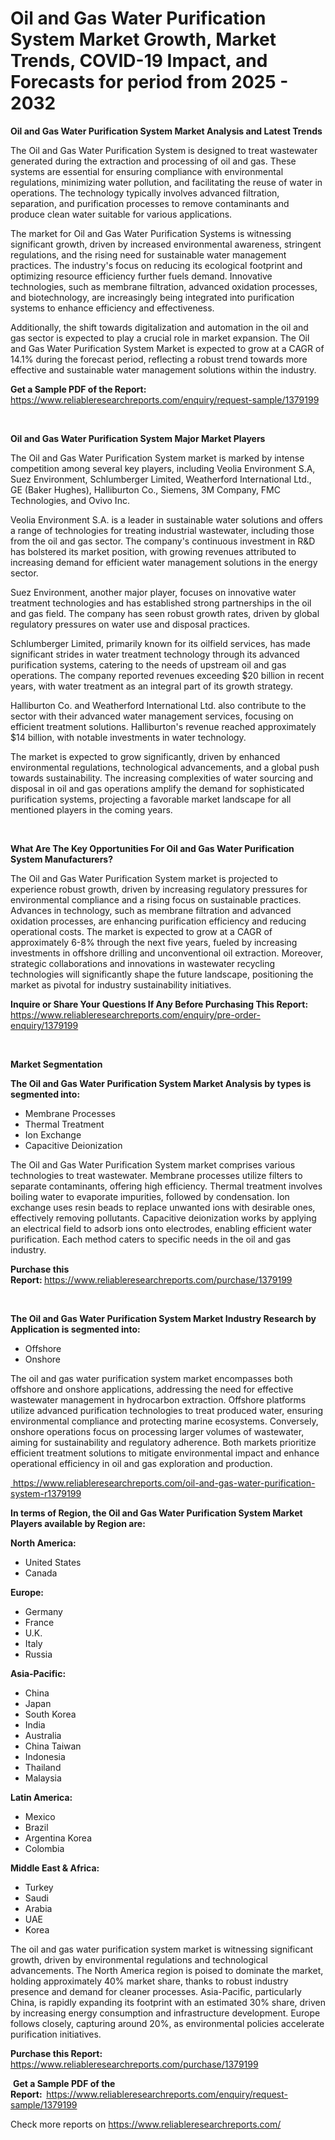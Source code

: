 <p><h1>Oil and Gas Water Purification System Market Growth, Market Trends, COVID-19 Impact, and Forecasts for period from 2025 - 2032</h1></p><p><strong>Oil and Gas Water Purification System Market Analysis and Latest Trends</strong></p>
<p><p>The Oil and Gas Water Purification System is designed to treat wastewater generated during the extraction and processing of oil and gas. These systems are essential for ensuring compliance with environmental regulations, minimizing water pollution, and facilitating the reuse of water in operations. The technology typically involves advanced filtration, separation, and purification processes to remove contaminants and produce clean water suitable for various applications.</p><p>The market for Oil and Gas Water Purification Systems is witnessing significant growth, driven by increased environmental awareness, stringent regulations, and the rising need for sustainable water management practices. The industry's focus on reducing its ecological footprint and optimizing resource efficiency further fuels demand. Innovative technologies, such as membrane filtration, advanced oxidation processes, and biotechnology, are increasingly being integrated into purification systems to enhance efficiency and effectiveness.</p><p>Additionally, the shift towards digitalization and automation in the oil and gas sector is expected to play a crucial role in market expansion. The Oil and Gas Water Purification System Market is expected to grow at a CAGR of 14.1% during the forecast period, reflecting a robust trend towards more effective and sustainable water management solutions within the industry.</p></p>
<p><strong>Get a Sample PDF of the Report:&nbsp;</strong> <a href="https://www.reliableresearchreports.com/enquiry/request-sample/1379199?utm_campaign=2216&utm_medium=2&utm_source=Github&utm_content=ia&utm_term=28022025&utm_id=oil-and-gas-water-purification-system">https://www.reliableresearchreports.com/enquiry/request-sample/1379199</a></p>
<p>&nbsp;</p>
<p><strong>Oil and Gas Water Purification System Major Market Players</strong></p>
<p><p>The Oil and Gas Water Purification System market is marked by intense competition among several key players, including Veolia Environment S.A, Suez Environment, Schlumberger Limited, Weatherford International Ltd., GE (Baker Hughes), Halliburton Co., Siemens, 3M Company, FMC Technologies, and Ovivo Inc.</p><p>Veolia Environment S.A. is a leader in sustainable water solutions and offers a range of technologies for treating industrial wastewater, including those from the oil and gas sector. The company's continuous investment in R&D has bolstered its market position, with growing revenues attributed to increasing demand for efficient water management solutions in the energy sector.</p><p>Suez Environment, another major player, focuses on innovative water treatment technologies and has established strong partnerships in the oil and gas field. The company has seen robust growth rates, driven by global regulatory pressures on water use and disposal practices.</p><p>Schlumberger Limited, primarily known for its oilfield services, has made significant strides in water treatment technology through its advanced purification systems, catering to the needs of upstream oil and gas operations. The company reported revenues exceeding $20 billion in recent years, with water treatment as an integral part of its growth strategy.</p><p>Halliburton Co. and Weatherford International Ltd. also contribute to the sector with their advanced water management services, focusing on efficient treatment solutions. Halliburton's revenue reached approximately $14 billion, with notable investments in water technology.</p><p>The market is expected to grow significantly, driven by enhanced environmental regulations, technological advancements, and a global push towards sustainability. The increasing complexities of water sourcing and disposal in oil and gas operations amplify the demand for sophisticated purification systems, projecting a favorable market landscape for all mentioned players in the coming years.</p></p>
<p>&nbsp;</p>
<p><strong>What Are The Key Opportunities For Oil and Gas Water Purification System Manufacturers?</strong></p>
<p><p>The Oil and Gas Water Purification System market is projected to experience robust growth, driven by increasing regulatory pressures for environmental compliance and a rising focus on sustainable practices. Advances in technology, such as membrane filtration and advanced oxidation processes, are enhancing purification efficiency and reducing operational costs. The market is expected to grow at a CAGR of approximately 6-8% through the next five years, fueled by increasing investments in offshore drilling and unconventional oil extraction. Moreover, strategic collaborations and innovations in wastewater recycling technologies will significantly shape the future landscape, positioning the market as pivotal for industry sustainability initiatives.</p></p>
<p><strong>Inquire or Share Your Questions If Any Before Purchasing This Report:</strong> <a href="https://www.reliableresearchreports.com/enquiry/pre-order-enquiry/1379199?utm_campaign=2216&utm_medium=2&utm_source=Github&utm_content=ia&utm_term=28022025&utm_id=oil-and-gas-water-purification-system">https://www.reliableresearchreports.com/enquiry/pre-order-enquiry/1379199</a></p>
<p>&nbsp;</p>
<p><strong>Market Segmentation</strong></p>
<p><strong>The Oil and Gas Water Purification System Market Analysis by types is segmented into:</strong></p>
<p><ul><li>Membrane Processes</li><li>Thermal Treatment</li><li>Ion Exchange</li><li>Capacitive Deionization</li></ul></p>
<p><p>The Oil and Gas Water Purification System market comprises various technologies to treat wastewater. Membrane processes utilize filters to separate contaminants, offering high efficiency. Thermal treatment involves boiling water to evaporate impurities, followed by condensation. Ion exchange uses resin beads to replace unwanted ions with desirable ones, effectively removing pollutants. Capacitive deionization works by applying an electrical field to adsorb ions onto electrodes, enabling efficient water purification. Each method caters to specific needs in the oil and gas industry.</p></p>
<p><strong>Purchase this Report:&nbsp;</strong><a href="https://www.reliableresearchreports.com/purchase/1379199?utm_campaign=2216&utm_medium=2&utm_source=Github&utm_content=ia&utm_term=28022025&utm_id=oil-and-gas-water-purification-system">https://www.reliableresearchreports.com/purchase/1379199</a></p>
<p>&nbsp;</p>
<p><strong>The Oil and Gas Water Purification System Market Industry Research by Application is segmented into:</strong></p>
<p><ul><li>Offshore</li><li>Onshore</li></ul></p>
<p><p>The oil and gas water purification system market encompasses both offshore and onshore applications, addressing the need for effective wastewater management in hydrocarbon extraction. Offshore platforms utilize advanced purification technologies to treat produced water, ensuring environmental compliance and protecting marine ecosystems. Conversely, onshore operations focus on processing larger volumes of wastewater, aiming for sustainability and regulatory adherence. Both markets prioritize efficient treatment solutions to mitigate environmental impact and enhance operational efficiency in oil and gas exploration and production.</p></p>
<p><a href="https://www.reliableresearchreports.com/oil-and-gas-water-purification-system-r1379199?utm_campaign=2216&utm_medium=2&utm_source=Github&utm_content=ia&utm_term=28022025&utm_id=oil-and-gas-water-purification-system">&nbsp;https://www.reliableresearchreports.com/oil-and-gas-water-purification-system-r1379199</a></p>
<p><strong>In terms of Region, the Oil and Gas Water Purification System Market Players available by Region are:</strong></p>
<p>
    <p> <strong> North America: </strong>
        <ul>
            <li>United States</li>
            <li>Canada</li>
        </ul>
        </p> 
    <p> <strong> Europe: </strong>
        <ul>
            <li>Germany</li>
            <li>France</li>
            <li>U.K.</li>
            <li>Italy</li>
            <li>Russia</li>
        </ul>
        </p> 
    <p> <strong> Asia-Pacific: </strong>
        <ul>
            <li>China</li>
            <li>Japan</li>
            <li>South Korea</li>
            <li>India</li>
            <li>Australia</li>
            <li>China Taiwan</li>
            <li>Indonesia</li>
            <li>Thailand</li>
            <li>Malaysia</li>
        </ul>
        </p> 
    <p> <strong> Latin America: </strong>
        <ul>
            <li>Mexico</li>
            <li>Brazil</li>
            <li>Argentina Korea</li>
            <li>Colombia</li>
        </ul>
        </p> 
    <p> <strong> Middle East & Africa: </strong>
        <ul>
            <li>Turkey</li>
            <li>Saudi</li>
            <li>Arabia</li>
            <li>UAE</li>
            <li>Korea</li>
        </ul>
    </p>
    </p>
<p><p>The oil and gas water purification system market is witnessing significant growth, driven by environmental regulations and technological advancements. The North America region is poised to dominate the market, holding approximately 40% market share, thanks to robust industry presence and demand for cleaner processes. Asia-Pacific, particularly China, is rapidly expanding its footprint with an estimated 30% share, driven by increasing energy consumption and infrastructure development. Europe follows closely, capturing around 20%, as environmental policies accelerate purification initiatives.</p></p>
<p><strong>Purchase this Report: </strong><a href="https://www.reliableresearchreports.com/purchase/1379199?utm_campaign=2216&utm_medium=2&utm_source=Github&utm_content=ia&utm_term=28022025&utm_id=oil-and-gas-water-purification-system">https://www.reliableresearchreports.com/purchase/1379199</a></p>
<p>&nbsp;<strong>Get a Sample PDF of the Report:&nbsp;&nbsp;</strong><a href="https://www.reliableresearchreports.com/enquiry/request-sample/1379199?utm_campaign=2216&utm_medium=2&utm_source=Github&utm_content=ia&utm_term=28022025&utm_id=oil-and-gas-water-purification-system">https://www.reliableresearchreports.com/enquiry/request-sample/1379199</a></p>
<p><strong></strong></p>
<p>Check more reports on <a href="https://www.reliableresearchreports.com/?utm_campaign=2216&utm_medium=2&utm_source=Github&utm_content=ia&utm_term=28022025&utm_id=oil-and-gas-water-purification-system">https://www.reliableresearchreports.com/</a></p>